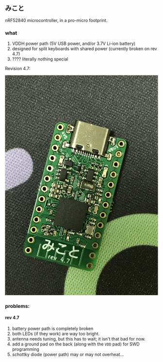 ## みこと

nRF52840 microcontroller, in a pro-micro footprint.

### what

1. VDDH power path (5V USB power, and/or 3.7V Li-ion battery)
2. designed for split keyboards with shared power (currently broken on rev 4.7)
3. ???? literally nothing special

Revision 4.7:

![rev-4.7](misc/rev-4.7.png)




### problems:

#### rev 4.7
1. battery power path is completely broken
2. both LEDs (if they work) are way too bright.
3. antenna needs tuning, but this has to wait; it isn't that bad for now.
4. add a ground pad on the back (along with the `VDD` pad) for SWD programming
5. schottky diode (power path) may or may not overheat...
